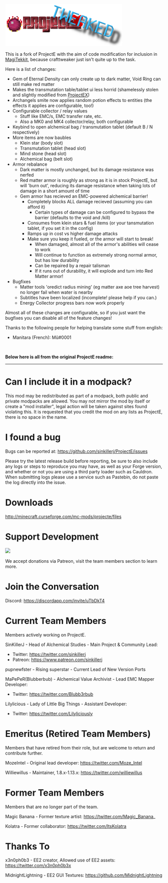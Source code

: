 ![](/src/main/resources/assets/projecte/logo.png?raw=true)

This is a fork of ProjectE with the aim of code modification for inclusion in [MagiTekkit](https://github.com/we-commit-coding-felonies/magitekkit), because crafttweaker just isn't quite up to the task.

Here is a list of changes:
 - Gem of Eternal Density can only create up to dark matter, Void Ring can still make red matter
 - Makes the transmutation table/tablet ui less horrid (shamelessly stolen and slightly modified from [ProjectEX](https://github.com/latvian-dev/ProjectEX))
 - Archangels smite now applies random potion effects to entities (the effects it applies are configurable, too!)
 - Configurable collector / relay values
   - Stuff like EMC/s, EMC transfer rate, etc.
   - Also a MK0 and MK4 collector/relay, both configurable
 - Keybind to open alchemical bag / transmutation tablet (default B / N respectively)
 - More items are now baubles
   - Klein star (body slot)
   - Transmutation tablet (head slot)
   - Mind stone (head slot)
   - Alchemical bag (belt slot)
 - Armor rebalance
   - Dark matter is mostly unchanged, but its damage resistance was nerfed
   - Red matter armor is roughly as strong as it is in stock ProjectE, but will 'burn out', reducing its damage resistance when taking lots of damage in a short amount of time
   - Gem armor has recieved an EMC-powered alchemical barrier!
     - Completely blocks ALL damage recieved (assuming you can afford it)
       - Certain types of damage can be configured to bypass the barrier (defaults to the void and /kill)
     - Consumes from klein stars & fuel items (or your tansmutation tablet, if you set it in the config)
     - Ramps up in cost vs higher damage attacks
     - Make sure you keep it fueled, or the armor will start to break!
       - When damaged, almost all of the armor's abilities will cease to work
       - Will continue to function as extremely strong normal armor, but has low durability
       - Can be repaired by a repair talisman
       - If it runs out of durability, it will explode and turn into Red Matter armor!
 - Bugfixes
   - Matter tools 'oredict radius mining' (eg matter axe aoe tree harvest) no longer fail when water is nearby
   - Subtitles have been localized (incomplete! please help if you can.)
   - Energy Collector progress bars now work properly

Almost all of these changes are configurable, so if you just want the bugfixes you can disable all of the feature changes!

Thanks to the following people for helping translate some stuff from english:
- Manitara (French): Mû#0001

<br>

<b>Below here is all from the original ProjectE readme:</b>

<hr>


# Can I include it in a modpack?
This mod may be redistributed as part of a modpack, both public and private modpacks are allowed. You may not mirror the mod by itself or create a "mod installer", legal action will be taken against sites found violating this. It is requested that you credit the mod on any lists as ProjectE, there is no space in the name.

# I found a bug
Bugs can be reported at: https://github.com/sinkillerj/ProjectE/issues

Please try the latest release build before reporting, be sure to also include any logs or steps to reproduce you may have, as well as your Forge version, and whether or not you are using a third party loader such as Cauldron. When submitting logs please use a service such as Pastebin, do not paste the log directly into the issue.

# Downloads
http://minecraft.curseforge.com/mc-mods/projecte/files

# Support Development
![](/patreon.png?raw=true)

We accept donations via Patreon, visit the team members section to learn more.

# Join the Conversation

Discord: https://discordapp.com/invite/uTbDkT4

# Current Team Members
Members actively working on ProjectE.

SinKillerJ - Head of Alchemical Studies - Main Project & Community Lead:

* Twitter: https://twitter.com/sinkillerj
* Patreon: https://www.patreon.com/sinkillerj

pupnewfster - Rising superstar - Current Lead of New Version Ports

MaPePeR(Blubberbub) - Alchemical Value Archivist - Lead EMC Mapper Developer: 

* Twitter: https://twitter.com/Blubb3rbub

Lilylicious - Lady of Little Big Things - Assistant Developer:

* Twitter: https://twitter.com/Lilyliciously

# Emeritus (Retired Team Members)
Members that have retired from their role, but are welcome to return and contribute further.

MozeIntel - Original lead developer: https://twitter.com/Moze_Intel

Williewillus - Maintainer, 1.8.x-1.13.x: https://twitter.com/williewillus

# Former Team Members
Members that are no longer part of the team.

Magic Banana - Former texture artist: https://twitter.com/Magic_Banana_

Kolatra - Former collaborator: https://twitter.com/ItsKolatra

# Thanks To
x3n0ph0b3 - EE2 creator, Allowed use of EE2 assets: https://twitter.com/x3n0ph0b3x

MidnightLightning - EE2 GUI Textures: https://github.com/MidnightLightning
